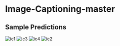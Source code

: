 # Image-Captioning-master
 ## Sample Predictions

![ic1](https://user-images.githubusercontent.com/32400008/64564089-6839ea00-d36e-11e9-8a43-a50c66c1d244.PNG)
![ic3](https://user-images.githubusercontent.com/32400008/64564172-97505b80-d36e-11e9-9246-e73c1569215d.PNG)
![ic4](https://user-images.githubusercontent.com/32400008/64564173-97505b80-d36e-11e9-8c84-ebb832276a1a.PNG)
![ic2](https://user-images.githubusercontent.com/32400008/64564175-97505b80-d36e-11e9-9bbe-20bbbc387661.PNG)
